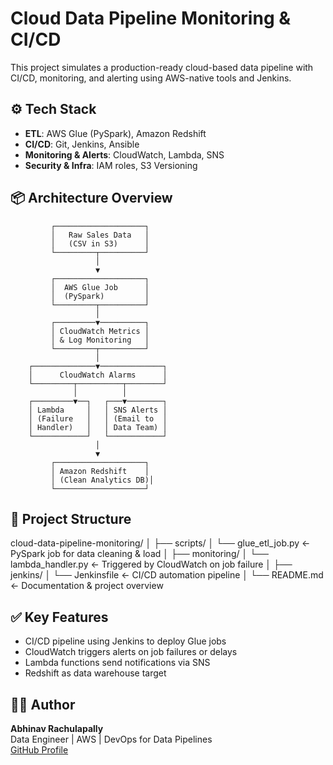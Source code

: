 # Cloud Data Pipeline Monitoring & CI/CD

This project simulates a production-ready cloud-based data pipeline with CI/CD, monitoring, and alerting using AWS-native tools and Jenkins.

## ⚙️ Tech Stack

- **ETL**: AWS Glue (PySpark), Amazon Redshift
- **CI/CD**: Git, Jenkins, Ansible
- **Monitoring & Alerts**: CloudWatch, Lambda, SNS
- **Security & Infra**: IAM roles, S3 Versioning

## 📦 Architecture Overview
             ┌────────────────────┐
             │   Raw Sales Data   │
             │   (CSV in S3)      │
             └─────────┬──────────┘
                       │
                       ▼
             ┌────────────────────┐
             │  AWS Glue Job      │
             │  (PySpark)         │
             └─────────┬──────────┘
                       │
             ┌─────────▼──────────┐
             │ CloudWatch Metrics │
             │ & Log Monitoring   │
             └─────────┬──────────┘
                       │
        ┌──────────────▼──────────────┐
        │      CloudWatch Alarms      │
        └─────────┬──────────┬────────┘
                  │          │
        ┌─────────▼──┐   ┌───▼────────┐
        │ Lambda     │   │ SNS Alerts │
        │ (Failure   │   │ (Email to  │
        │ Handler)   │   │ Data Team) │
        └────────────┘   └────────────┘
                       │
                       ▼
             ┌────────────────────┐
             │ Amazon Redshift    │
             │ (Clean Analytics DB)│
             └────────────────────┘


## 📁 Project Structure
cloud-data-pipeline-monitoring/
│
├── scripts/
│   └── glue_etl_job.py         ← PySpark job for data cleaning & load
│
├── monitoring/
│   └── lambda_handler.py       ← Triggered by CloudWatch on job failure
│
├── jenkins/
│   └── Jenkinsfile             ← CI/CD automation pipeline
│
└── README.md                   ← Documentation & project overview


## ✅ Key Features

- CI/CD pipeline using Jenkins to deploy Glue jobs
- CloudWatch triggers alerts on job failures or delays
- Lambda functions send notifications via SNS
- Redshift as data warehouse target

## 👨‍💼 Author

**Abhinav Rachulapally**  
Data Engineer | AWS | DevOps for Data Pipelines  
[GitHub Profile](https://github.com/abhinavrachulapally)
